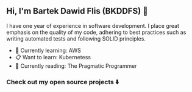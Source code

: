 ## Hi, I'm Bartek Dawid Flis (BKDDFS) 👋
I have one year of experience in software development. I place great emphasis on the quality of my code, adhering to best practices such as writing automated tests and following SOLID principles.

- 🌱 Currently learning: AWS
- 📋 Want to learn: Kubernetess
- 📖 Currently reading: The Pragmatic Programmer

### Check out my open source projects ⬇️
